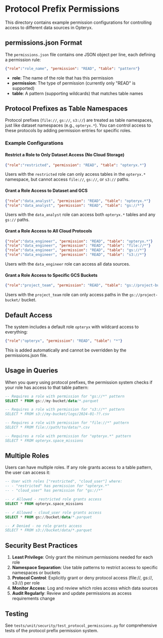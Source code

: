 # Protocol Prefix Permissions

This directory contains example permission configurations for controlling access to different data sources in Opteryx.

## permissions.json Format

The `permissions.json` file contains one JSON object per line, each defining a permission rule:

```json
{"role":"role_name", "permission": "READ", "table": "pattern"}
```

- **role**: The name of the role that has this permission
- **permission**: The type of permission (currently only "READ" is supported)
- **table**: A pattern (supporting wildcards) that matches table names

## Protocol Prefixes as Table Namespaces

Protocol prefixes (`file://`, `gs://`, `s3://`) are treated as table namespaces, just like dataset namespaces (e.g., `opteryx.*`). You can control access to these protocols by adding permission entries for specific roles.

### Example Configurations

#### Restrict a Role to Only Dataset Access (No Cloud Storage)
```json
{"role":"restricted", "permission": "READ", "table": "opteryx.*"}
```
Users with the `restricted` role can only access tables in the `opteryx.*` namespace, but cannot access `file://`, `gs://`, or `s3://` paths.

#### Grant a Role Access to Dataset and GCS
```json
{"role":"data_analyst", "permission": "READ", "table": "opteryx.*"}
{"role":"data_analyst", "permission": "READ", "table": "gs://*"}
```
Users with the `data_analyst` role can access both `opteryx.*` tables and any `gs://` paths.

#### Grant a Role Access to All Cloud Protocols
```json
{"role":"data_engineer", "permission": "READ", "table": "opteryx.*"}
{"role":"data_engineer", "permission": "READ", "table": "file://*"}
{"role":"data_engineer", "permission": "READ", "table": "gs://*"}
{"role":"data_engineer", "permission": "READ", "table": "s3://*"}
```
Users with the `data_engineer` role can access all data sources.

#### Grant a Role Access to Specific GCS Buckets
```json
{"role":"project_team", "permission": "READ", "table": "gs://project-bucket/*"}
```
Users with the `project_team` role can only access paths in the `gs://project-bucket/` bucket.

## Default Access

The system includes a default role `opteryx` with wildcard access to everything:
```json
{"role":"opteryx", "permission": "READ", "table": "*"}
```
This is added automatically and cannot be overridden by the permissions.json file.

## Usage in Queries

When you query using protocol prefixes, the permission system checks if your role has access to that table pattern:

```sql
-- Requires a role with permission for "gs://*" pattern
SELECT * FROM gs://my-bucket/data/*.parquet

-- Requires a role with permission for "s3://*" pattern
SELECT * FROM s3://my-bucket/logs/2024-01-??.csv

-- Requires a role with permission for "file://*" pattern
SELECT * FROM file://path/to/data/*.csv

-- Requires a role with permission for "opteryx.*" pattern
SELECT * FROM opteryx.space_missions
```

## Multiple Roles

Users can have multiple roles. If any role grants access to a table pattern, the user can access it:

```sql
-- User with roles ["restricted", "cloud_user"] where:
-- - "restricted" has permission for "opteryx.*"
-- - "cloud_user" has permission for "gs://*"

-- ✓ Allowed - restricted role grants access
SELECT * FROM opteryx.space_missions

-- ✓ Allowed - cloud_user role grants access  
SELECT * FROM gs://bucket/data/*.parquet

-- ✗ Denied - no role grants access
SELECT * FROM s3://bucket/data/*.parquet
```

## Security Best Practices

1. **Least Privilege**: Only grant the minimum permissions needed for each role
2. **Namespace Separation**: Use table patterns to restrict access to specific namespaces or buckets
3. **Protocol Control**: Explicitly grant or deny protocol access (file://, gs://, s3://) per role
4. **Monitor Access**: Log and review which roles access which data sources
5. **Audit Regularly**: Review and update permissions as access requirements change

## Testing

See `tests/unit/security/test_protocol_permissions.py` for comprehensive tests of the protocol prefix permission system.
